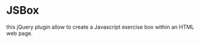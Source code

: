 JSBox
=====

this jQuery plugin allow to create a Javascript exercise box within an HTML web page.

